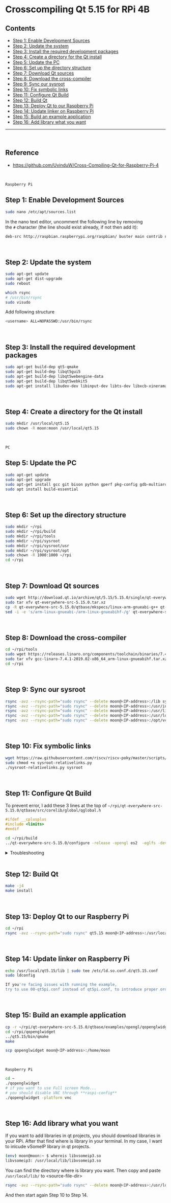 # Crosscompiling Qt 5.15 for RPi 4B

## Contents    
- [Step 1: Enable Development Sources](#step-1-enable-development-sources)
- [Step 2: Update the system](#step-2-update-the-system)
- [Step 3: Install the required development packages](#step-3-install-the-required-development-packages)
- [Step 4: Create a directory for the Qt install](#step-4-create-a-directory-for-the-qt-install)
- [Step 5: Update the PC](#step-5-update-the-pc)
- [Step 6: Set up the directory structure](#step-6-set-up-the-directory-structure)
- [Step 7: Download Qt sources](#step-7-download-qt-sources)
- [Step 8: Download the cross-compiler](#step-8-download-the-cross-compiler)
- [Step 9: Sync our sysroot](#step-9-sync-our-sysroot)
- [Step 10: Fix symbolic links](#step-10-fix-symbolic-links)
- [Step 11: Configure Qt Build](#step-11-configure-qt-build)
- [Step 12: Build Qt](#step-12-build-qt)
- [Step 13: Deploy Qt to our Raspberry Pi](#step-13-deploy-qt-to-our-raspberry-pi)
- [Step 14: Update linker on Raspberry Pi](#step-14-update-linker-on-raspberry-pi)
- [Step 15: Build an example application](#step-15-build-an-example-application)
- [Step 16: Add library what you want](#step-16-add-library-what-you-want)

---

<br/>

## Reference
- https://github.com/UvinduW/Cross-Compiling-Qt-for-Raspberry-Pi-4

<br/>


`Raspberry Pi`

## Step 1: Enable Development Sources

```bash
sudo nano /etc/apt/sources.list
```

In the nano text editor, uncomment the following line by removing the `#` character (the line should exist already, if not then add it):

```bash
deb-src http://raspbian.raspberrypi.org/raspbian/ buster main contrib non-free rpi
```

<br/>

## Step 2: Update the system

```bash
sudo apt-get update
sudo apt-get dist-upgrade
sudo reboot
```

```bash
which rsync
# /usr/bin/rsync
sudo visudo
```

Add following structure

```bash
<username> ALL=NOPASSWD:/usr/bin/rsync
```

<br/>

## Step 3: Install the required development packages

```bash
sudo apt-get build-dep qt5-qmake
sudo apt-get build-dep libqt5gui5
sudo apt-get build-dep libqt5webengine-data
sudo apt-get build-dep libqt5webkit5
sudo apt-get install libudev-dev libinput-dev libts-dev libxcb-xinerama0-dev libxcb-xinerama0 gdbserver
```

<br/>

## Step 4: Create a directory for the Qt install

```bash
sudo mkdir /usr/local/qt5.15
sudo chown -R moon:moon /usr/local/qt5.15
```

<br/>

`PC`
## Step 5: Update the PC

```bash
sudo apt-get update
sudo apt-get upgrade
sudo apt-get install gcc git bison python gperf pkg-config gdb-multiarch
sudo apt install build-essential
```

<br/>

## Step 6: Set up the directory structure

```bash
sudo mkdir ~/rpi
sudo mkdir ~/rpi/build
sudo mkdir ~/rpi/tools
sudo mkdir ~/rpi/sysroot
sudo mkdir ~/rpi/sysroot/usr
sudo mkdir ~/rpi/sysroot/opt
sudo chown -R 1000:1000 ~/rpi
cd ~/rpi
```

<br/>

## Step 7: Download Qt sources

```bash
sudo wget http://download.qt.io/archive/qt/5.15/5.15.0/single/qt-everywhere-src-5.15.0.tar.xz
sudo tar xfv qt-everywhere-src-5.15.0.tar.xz
cp -R qt-everywhere-src-5.15.0/qtbase/mkspecs/linux-arm-gnueabi-g++ qt-everywhere-src-5.15.0/qtbase/mkspecs/linux-arm-gnueabihf-g++
sed -i -e 's/arm-linux-gnueabi-/arm-linux-gnueabihf-/g' qt-everywhere-src-5.15.0/qtbase/mkspecs/linux-arm-gnueabihf-g++/qmake.conf
```

<br/>

## Step 8: Download the cross-compiler

```bash
cd ~/rpi/tools
sudo wget https://releases.linaro.org/components/toolchain/binaries/7.4-2019.02/arm-linux-gnueabihf/gcc-linaro-7.4.1-2019.02-x86_64_arm-linux-gnueabihf.tar.xz
sudo tar xfv gcc-linaro-7.4.1-2019.02-x86_64_arm-linux-gnueabihf.tar.xz
cd ~/rpi
```

<br/>

## Step 9: Sync our sysroot

```bash
rsync -avz --rsync-path="sudo rsync" --delete moon@<IP-address>:/lib sysroot
rsync -avz --rsync-path="sudo rsync" --delete moon@<IP-address>:/usr/include sysroot/usr
rsync -avz --rsync-path="sudo rsync" --delete moon@<IP-address>:/usr/lib sysroot/usr
rsync -avz --rsync-path="sudo rsync" --delete moon@<IP-address>:/usr/local/qt5.15 sysroot/usr/local
rsync -avz --rsync-path="sudo rsync" --delete moon@<IP-address>:/opt/vc sysroot/opt
```

<br/>

## Step 10: Fix symbolic links

```bash
wget https://raw.githubusercontent.com/riscv/riscv-poky/master/scripts/sysroot-relativelinks.py
sudo chmod +x sysroot-relativelinks.py
./sysroot-relativelinks.py sysroot
```
<br/>

## Step 11: Configure Qt Build
To prevent error, I add these 3 lines at the top of `~/rpi/qt-everywhere-src-5.15.0/qtbase/src/corelib/global/qglobal.h`
```c++
#ifdef __cplusplus
#include <limits>
#endif
```

```bash
cd ~/rpi/build
../qt-everywhere-src-5.15.0/configure -release -opengl es2  -eglfs -device linux-rasp-pi4-v3d-g++ -device-option CROSS_COMPILE=~/rpi/tools/gcc-linaro-7.4.1-2019.02-x86_64_arm-linux-gnueabihf/bin/arm-linux-gnueabihf- -sysroot ~/rpi/sysroot -prefix /usr/local/qt5.15 -extprefix ~/rpi/qt5.15 -opensource -confirm-license -skip qtscript -skip qtwayland -skip qtwebengine -nomake tests -make libs -pkg-config -no-use-gold-linker -v -recheck
```
<details>
<summary>Troubleshooting</summary>
    
```bash
(base) seame-three@seamethree-ThinkPad-P14s-Gen-2a:~/rpi/build$ ../qt-everywhere-src-5.15.0/configure -release -opengl es2  -eglfs -device linux-rasp-pi4-v3d-g++ -device-option CROSS_COMPILE=~/rpi/tools/gcc-linaro-7.4.1-2019.02-x86_64_arm-linux-gnueabihf/bin/arm-linux-gnueabihf- -sysroot ~/rpi/sysroot -prefix /usr/local/qt5.15 -extprefix ~/rpi/qt5.15 -opensource -confirm-license -skip qtscript -skip qtwayland -skip qtwebengine -nomake tests -make libs -pkg-config -no-use-gold-linker -v -recheck
+ cd qtbase
+ /home/seame-three/rpi/qt-everywhere-src-5.15.0/qtbase/configure -top-level -release -opengl es2 -eglfs -device linux-rasp-pi4-v3d-g++ -device-option CROSS_COMPILE=/home/seame-three/rpi/tools/gcc-linaro-7.4.1-2019.02-x86_64_arm-linux-gnueabihf/bin/arm-linux-gnueabihf- -sysroot /home/seame-three/rpi/sysroot -prefix /usr/local/qt5.15 -extprefix /home/seame-three/rpi/qt5.15 -opensource -confirm-license -skip qtscript -skip qtwayland -skip qtwebengine -nomake tests -make libs -pkg-config -no-use-gold-linker -v -recheck
Performing shadow build...
Preparing build tree...
Creating qmake...
g++ -c -o qutfcodec.o   -std=c++11 -ffunction-sections -fdata-sections -g -g  -I/home/seame-three/rpi/qt-everywhere-src-5.15.0/qtbase/qmake -I/home/seame-three/rpi/qt-everywhere-src-5.15.0/qtbase/qmake/library -I/home/seame-three/rpi/qt-everywhere-src-5.15.0/qtbase/qmake/generators -I/home/seame-three/rpi/qt-everywhere-src-5.15.0/qtbase/src/3rdparty/tinycbor/src -I/home/seame-three/rpi/qt-everywhere-src-5.15.0/qtbase/qmake/generators/unix -I/home/seame-three/rpi/qt-everywhere-src-5.15.0/qtbase/qmake/generators/win32 -I/home/seame-three/rpi/qt-everywhere-src-5.15.0/qtbase/qmake/generators/mac -I/home/seame-three/rpi/qt-everywhere-src-5.15.0/qtbase/include -I/home/seame-three/rpi/qt-everywhere-src-5.15.0/qtbase/include/QtCore -I/home/seame-three/rpi/qt-everywhere-src-5.15.0/qtbase/include/QtCore/5.15.0 -I/home/seame-three/rpi/qt-everywhere-src-5.15.0/qtbase/include/QtCore/5.15.0/QtCore -I../src/corelib/global -I/home/seame-three/rpi/qt-everywhere-src-5.15.0/qtbase/mkspecs/linux-g++ -DQT_VERSION_STR=\"5.15.0\" -DQT_VERSION_MAJOR=5 -DQT_VERSION_MINOR=15 -DQT_VERSION_PATCH=0 -DQT_BUILD_QMAKE -DQT_BOOTSTRAPPED -DPROEVALUATOR_FULL -DQT_NO_FOREACH /home/seame-three/rpi/qt-everywhere-src-5.15.0/qtbase/src/corelib/codecs/qutfcodec.cpp
In file included from /home/seame-three/rpi/qt-everywhere-src-5.15.0/qtbase/include/QtCore/qfloat16.h:1,
                 from /home/seame-three/rpi/qt-everywhere-src-5.15.0/qtbase/include/QtCore/../../src/corelib/global/qendian.h:44,
                 from /home/seame-three/rpi/qt-everywhere-src-5.15.0/qtbase/include/QtCore/qendian.h:1,
                 from /home/seame-three/rpi/qt-everywhere-src-5.15.0/qtbase/src/corelib/codecs/qutfcodec.cpp:43:
/home/seame-three/rpi/qt-everywhere-src-5.15.0/qtbase/include/QtCore/../../src/corelib/global/qfloat16.h:300:7: error: ‘numeric_limits’ is not a class template
  300 | class numeric_limits<QT_PREPEND_NAMESPACE(qfloat16)> : public numeric_limits<float>
      |       ^~~~~~~~~~~~~~
/home/seame-three/rpi/qt-everywhere-src-5.15.0/qtbase/include/QtCore/../../src/corelib/global/qfloat16.h:300:77: error: expected template-name before ‘<’ token
  300 | class numeric_limits<QT_PREPEND_NAMESPACE(qfloat16)> : public numeric_limits<float>
      |                                                                             ^
/home/seame-three/rpi/qt-everywhere-src-5.15.0/qtbase/include/QtCore/../../src/corelib/global/qfloat16.h:300:77: error: expected ‘{’ before ‘<’ token
/home/seame-three/rpi/qt-everywhere-src-5.15.0/qtbase/include/QtCore/../../src/corelib/global/qfloat16.h:344:18: error: ‘numeric_limits’ is not a class template
  344 | template<> class numeric_limits<const QT_PREPEND_NAMESPACE(qfloat16)>
      |                  ^~~~~~~~~~~~~~
/home/seame-three/rpi/qt-everywhere-src-5.15.0/qtbase/include/QtCore/../../src/corelib/global/qfloat16.h:344:69: error: ‘std::numeric_limits’ is not a template
  344 | template<> class numeric_limits<const QT_PREPEND_NAMESPACE(qfloat16)>
      |                                                                     ^
/home/seame-three/rpi/qt-everywhere-src-5.15.0/qtbase/include/QtCore/../../src/corelib/global/qfloat16.h:300:7: note: previous declaration here
  300 | class numeric_limits<QT_PREPEND_NAMESPACE(qfloat16)> : public numeric_limits<float>
      |       ^~~~~~~~~~~~~~
/home/seame-three/rpi/qt-everywhere-src-5.15.0/qtbase/include/QtCore/../../src/corelib/global/qfloat16.h:345:28: error: expected template-name before ‘<’ token
  345 |     : public numeric_limits<QT_PREPEND_NAMESPACE(qfloat16)> {};
      |                            ^
/home/seame-three/rpi/qt-everywhere-src-5.15.0/qtbase/include/QtCore/../../src/corelib/global/qfloat16.h:346:18: error: ‘numeric_limits’ is not a class template
  346 | template<> class numeric_limits<volatile QT_PREPEND_NAMESPACE(qfloat16)>
      |                  ^~~~~~~~~~~~~~
/home/seame-three/rpi/qt-everywhere-src-5.15.0/qtbase/include/QtCore/../../src/corelib/global/qfloat16.h:346:72: error: ‘std::numeric_limits’ is not a template
  346 | template<> class numeric_limits<volatile QT_PREPEND_NAMESPACE(qfloat16)>
      |                                                                        ^
/home/seame-three/rpi/qt-everywhere-src-5.15.0/qtbase/include/QtCore/../../src/corelib/global/qfloat16.h:300:7: note: previous declaration here
  300 | class numeric_limits<QT_PREPEND_NAMESPACE(qfloat16)> : public numeric_limits<float>
      |       ^~~~~~~~~~~~~~
/home/seame-three/rpi/qt-everywhere-src-5.15.0/qtbase/include/QtCore/../../src/corelib/global/qfloat16.h:347:28: error: expected template-name before ‘<’ token
  347 |     : public numeric_limits<QT_PREPEND_NAMESPACE(qfloat16)> {};
      |                            ^
/home/seame-three/rpi/qt-everywhere-src-5.15.0/qtbase/include/QtCore/../../src/corelib/global/qfloat16.h:348:18: error: ‘numeric_limits’ is not a class template
  348 | template<> class numeric_limits<const volatile QT_PREPEND_NAMESPACE(qfloat16)>
      |                  ^~~~~~~~~~~~~~
/home/seame-three/rpi/qt-everywhere-src-5.15.0/qtbase/include/QtCore/../../src/corelib/global/qfloat16.h:348:78: error: ‘std::numeric_limits’ is not a template
  348 | template<> class numeric_limits<const volatile QT_PREPEND_NAMESPACE(qfloat16)>
      |                                                                              ^
/home/seame-three/rpi/qt-everywhere-src-5.15.0/qtbase/include/QtCore/../../src/corelib/global/qfloat16.h:300:7: note: previous declaration here
  300 | class numeric_limits<QT_PREPEND_NAMESPACE(qfloat16)> : public numeric_limits<float>
      |       ^~~~~~~~~~~~~~
/home/seame-three/rpi/qt-everywhere-src-5.15.0/qtbase/include/QtCore/../../src/corelib/global/qfloat16.h:349:28: error: expected template-name before ‘<’ token
  349 |     : public numeric_limits<QT_PREPEND_NAMESPACE(qfloat16)> {};
      |                            ^
In file included from /home/seame-three/rpi/qt-everywhere-src-5.15.0/qtbase/include/QtCore/qendian.h:1,
                 from /home/seame-three/rpi/qt-everywhere-src-5.15.0/qtbase/src/corelib/codecs/qutfcodec.cpp:43:
/home/seame-three/rpi/qt-everywhere-src-5.15.0/qtbase/include/QtCore/../../src/corelib/global/qendian.h: In static member function ‘static constexpr QSpecialInteger<S> QSpecialInteger<S>::max()’:
/home/seame-three/rpi/qt-everywhere-src-5.15.0/qtbase/include/QtCore/../../src/corelib/global/qendian.h:331:30: error: ‘std::numeric_limits’ is not a template
  331 |     { return QSpecialInteger(std::numeric_limits<T>::max()); }
      |                              ^~~
/home/seame-three/rpi/qt-everywhere-src-5.15.0/qtbase/include/QtCore/../../src/corelib/global/qendian.h:331:54: error: incomplete type ‘std::numeric_limits’ used in nested name specifier
  331 |     { return QSpecialInteger(std::numeric_limits<T>::max()); }
      |                                                      ^~~
/home/seame-three/rpi/qt-everywhere-src-5.15.0/qtbase/include/QtCore/../../src/corelib/global/qendian.h: In static member function ‘static constexpr QSpecialInteger<S> QSpecialInteger<S>::min()’:
/home/seame-three/rpi/qt-everywhere-src-5.15.0/qtbase/include/QtCore/../../src/corelib/global/qendian.h:333:30: error: ‘std::numeric_limits’ is not a template
  333 |     { return QSpecialInteger(std::numeric_limits<T>::min()); }
      |                              ^~~
/home/seame-three/rpi/qt-everywhere-src-5.15.0/qtbase/include/QtCore/../../src/corelib/global/qendian.h:333:54: error: incomplete type ‘std::numeric_limits’ used in nested name specifier
  333 |     { return QSpecialInteger(std::numeric_limits<T>::min()); }
      |                                                      ^~~
gmake: *** [Makefile:383: qutfcodec.o] Error 1
```
    
```bash
(base) seame-three@seamethree-ThinkPad-P14s-Gen-2a:~/rpi/build$ g++ --version
g++ (Ubuntu 11.2.0-19ubuntu1) 11.2.0
Copyright (C) 2021 Free Software Foundation, Inc.
This is free software; see the source for copying conditions.  There is NO
warranty; not even for MERCHANTABILITY or FITNESS FOR A PARTICULAR PURPOSE.
```
    
For me the following solution works to build both Qt5 ant Qt6 with GCC 11: I add these 3 lines at the top of qtbase/src/corelib/global/`qglobal.h` :
    
```bash
#ifdef __cplusplus
#include <limits>
#endif
```
    
If you have any issues, before running configure again, delete the current contents with the following command (save a copy of config log first if you need to):
    
```bash
rm -rf *
```

</details>

<br/>

## Step 12: Build Qt

```bash
make -j4
make install
```

<br/>

## Step 13: Deploy Qt to our Raspberry Pi

```bash
cd ~/rpi
rsync -avz --rsync-path="sudo rsync" qt5.15 moon@<IP-address>:/usr/local
```

<br/>

## Step 14: Update linker on Raspberry Pi

```bash
echo /usr/local/qt5.15/lib | sudo tee /etc/ld.so.conf.d/qt5.15.conf
sudo ldconfig
```

```bash
If you're facing issues with running the example, 
try to use 00-qt5pi.conf instead of qt5pi.conf, to introduce proper order.
```

<br/>

## Step 15: Build an example application

```bash
cp -r ~/rpi/qt-everywhere-src-5.15.0/qtbase/examples/opengl/qopenglwidget ~/rpi/
cd ~/rpi/qopenglwidget
../qt5.15/bin/qmake
make
```

```bash
scp qopenglwidget moon@<IP-address>:/home/moon
```

<br/>

`Raspberry Pi`

```bash
cd ~
./qopenglwidget
# if you want to use Full screen Mode...
# you should disable VNC through **raspi-config**
./qopenglwidget -platform vnc
```

<br/>

## Step 16: Add library what you want
If you want to add libraries in qt projects, you should download libraries in your RPi. After that find where is library in your terminal. In my case, I want to inlcude vSomeIP library in qt projects.

```bash
(env) moon@moon:~ $ whereis libvsomeip3.so
libvsomeip3: /usr/local/lib/libvsomeip3.so
```

You can find the directory where is library you want. Then copy and paste `/usr/local/lib/` to \<source-file-dir>

```bash
rsync -avz --rsync-path="sudo rsync" --delete moon@<IP-address>:/usr/local/lib/ sysroot/usr/local
```

And then start again Step 10 to Step 14.